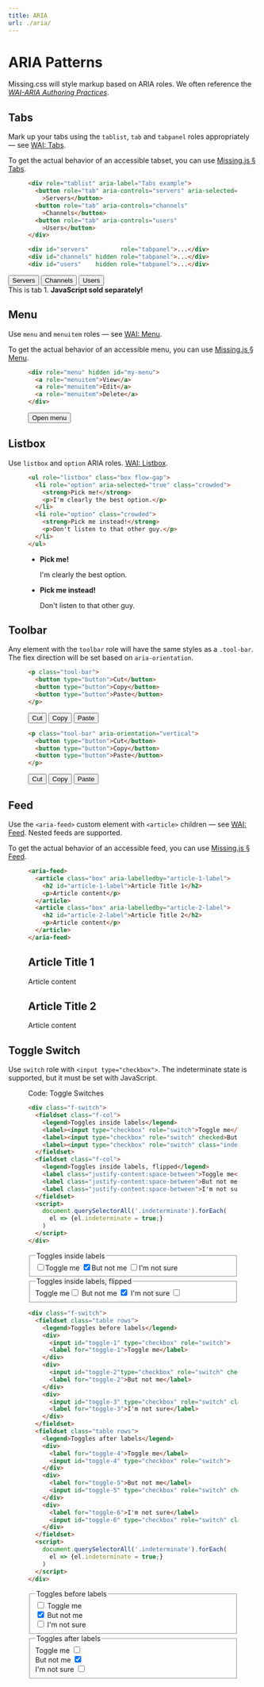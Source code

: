 ```yaml
---
title: ARIA
url: ./aria/
---
```


# ARIA Patterns

Missing.css will style markup based on ARIA roles. We often reference the
[<cite>WAI-ARIA Authoring Practices</cite>][WAI].

[WAI]: https://www.w3.org/TR/wai-aria-practices/


## Tabs

Mark up your tabs using the `tablist`, `tab` and `tabpanel` roles
appropriately — see [WAI: Tabs][].

To get the actual behavior of an accessible tabset, you can use [Missing.js &sect; Tabs](/docs/js#tabs).

<figure>

  ~~~ html
  <div role="tablist" aria-label="Tabs example">
    <button role="tab" aria-controls="servers" aria-selected="true"
      >Servers</button>
    <button role="tab" aria-controls="channels"
      >Channels</button>
    <button role="tab" aria-controls="users"
      >Users</button>
  </div>

  <div id="servers"         role="tabpanel">...</div>
  <div id="channels" hidden role="tabpanel">...</div>
  <div id="users"    hidden role="tabpanel">...</div>
  ~~~

</figure>

<script type="module" src="/dist/js/tabs.js"></script>

<div role="tablist" aria-label="Tabs example">
  <button role="tab" aria-controls="servers" aria-selected="true"
    >Servers</button>
  <button role="tab" aria-controls="channels"
    >Channels</button>
  <button role="tab" aria-controls="users"
    >Users</button>
</div>

<div id="servers"         role="tabpanel">This is tab 1. <strong>JavaScript sold separately!</strong></div>
<div id="channels" hidden role="tabpanel">You are enjoying tab 2.</div>
<div id="users"    hidden role="tabpanel"><img alt="placeholder cat" src="https://biber.denizaksimsek.com/img/IMG_2022-07-05_07-16-48-400.webp"></div>

[WAI: Tabs]: https://www.w3.org/WAI/ARIA/apg/patterns/tabpanel/


## Menu

Use `menu` and `menuitem` roles — see [WAI: Menu][].

To get the actual behavior of an accessible menu, you can use [Missing.js &sect; Menu](/docs/js#menu).

<figure>

  ~~~ html
  <div role="menu" hidden id="my-menu">
    <a role="menuitem">View</a>
    <a role="menuitem">Edit</a>
    <a role="menuitem">Delete</a>
  </div>
  ~~~

  <div>
  <script type="module" src="/dist/js/menu.js"></script>
  <button aria-haspopup="menu" aria-controls="my-menu" aria-expanded="false">Open menu</button>
  <div role="menu" hidden id="my-menu">
    <a role="menuitem">View</a>
    <a role="menuitem">Edit</a>
    <a role="menuitem">Delete</a>
  </div>
  </div>

</figure>

[WAI: Menu]: https://www.w3.org/WAI/ARIA/apg/patterns/menu/


## Listbox

Use `listbox` and `option` ARIA roles. [WAI: Listbox][].

<figure>

  ~~~ html
  <ul role="listbox" class="box flow-gap">
    <li role="option" aria-selected="true" class="crowded">
      <strong>Pick me!</strong>
      <p>I'm clearly the best option.</p>
    </li>
    <li role="option" class="crowded">
      <strong>Pick me instead!</strong>
      <p>Don't listen to that other guy.</p>
    </li>
  </ul>
  ~~~

  <ul role="listbox" class="box flow-gap">
    <li role="option" aria-selected="true" class="crowded">
      <strong>Pick me!</strong>
      <p>I'm clearly the best option.</p>
    </li>
    <li role="option" class="crowded">
      <strong>Pick me instead!</strong>
      <p>Don't listen to that other guy.</p>
    </li>
  </ul>

</figure>

[WAI: Listbox]: https://www.w3.org/WAI/ARIA/apg/patterns/listbox/


## Toolbar

Any element with the `toolbar` role will have the same styles as a `.tool-bar`.
The fiex direction will be set based on `aria-orientation`.

<figure>

  ~~~ html
  <p class="tool-bar">
    <button type="button">Cut</button>
    <button type="button">Copy</button>
    <button type="button">Paste</button>
  </p>
  ~~~

  <p class="tool-bar">
    <button type="button">Cut</button>
    <button type="button">Copy</button>
    <button type="button">Paste</button>
  </p>

</figure>

<figure>

  ~~~ html
  <p class="tool-bar" aria-orientation="vertical">
    <button type="button">Cut</button>
    <button type="button">Copy</button>
    <button type="button">Paste</button>
  </p>
  ~~~

  <p class="tool-bar" aria-orientation="vertical">
    <button type="button">Cut</button>
    <button type="button">Copy</button>
    <button type="button">Paste</button>
  </p>

</figure>


## Feed

Use the `<aria-feed>` custom element with `<article>` children  — see [WAI: Feed][]. Nested feeds are supported.

To get the actual behavior of an accessible feed, you can use [Missing.js &sect; Feed](/docs/js#feed).

<figure>

  ~~~ html
  <aria-feed>
    <article class="box" aria-labelledby="article-1-label">
      <h2 id="article-1-label">Article Title 1</h2>
      <p>Article content</p>
    </article>
    <article class="box" aria-labelledby="article-2-label">
      <h2 id="article-2-label">Article Title 2</h2>
      <p>Article content</p>
    </article>
  </aria-feed>
  ~~~

  <div>
  <script type="module" src="/dist/js/feed.js"></script>
  <aria-feed>
    <article class="box" aria-labelledby="article-1-label">
      <h2 id="article-1-label">Article Title 1</h2>
      <p>Article content</p>
    </article>
    <article class="box" aria-labelledby="article-2-label">
      <h2 id="article-2-label">Article Title 2</h2>
      <p>Article content</p>
    </article>
  </aria-feed>

</figure>

[WAI: Feed]: https://www.w3.org/WAI/ARIA/apg/patterns/feed/


## Toggle Switch

Use `switch` role with `<input type="checkbox">`. The indeterminate state is supported, but it must be set with JavaScript.

<figure>
<figcaption>Code: Toggle Switches</figcaption>

  ~~~ html
  <div class="f-switch">
    <fieldset class="f-col">
      <legend>Toggles inside labels</legend>
      <label><input type="checkbox" role="switch">Toggle me</label>
      <label><input type="checkbox" role="switch" checked>But not me</label>
      <label><input type="checkbox" role="switch" class="indeterminate">I'm not sure</label>
    </fieldset>
    <fieldset class="f-col">
      <legend>Toggles inside labels, flipped</legend>
      <label class="justify-content:space-between">Toggle me<input type="checkbox" role="switch"></label>
      <label class="justify-content:space-between">But not me <input type="checkbox" role="switch" checked></label>
      <label class="justify-content:space-between">I'm not sure <input type="checkbox" role="switch" class="indeterminate"></label>
    </fieldset>
    <script>
      document.querySelectorAll('.indeterminate').forEach(
        el => {el.indeterminate = true;}
      )
    </script>
  </div>
  ~~~

  <div class="f-switch">
    <fieldset class="f-col">
      <legend>Toggles inside labels</legend>
      <label><input type="checkbox" role="switch">Toggle me</label>
      <label><input type="checkbox" role="switch" checked>But not me</label>
      <label><input type="checkbox" role="switch" class="indeterminate">I'm not sure</label>
    </fieldset>
    <fieldset class="f-col">
      <legend>Toggles inside labels, flipped</legend>
      <label class="justify-content:space-between">Toggle me<input type="checkbox" role="switch"></label>
      <label class="justify-content:space-between">But not me <input type="checkbox" role="switch" checked></label>
      <label class="justify-content:space-between">I'm not sure <input type="checkbox" role="switch" class="indeterminate"></label>
    </fieldset>
  </div>

  ~~~ html
  <div class="f-switch">
    <fieldset class="table rows">
      <legend>Toggles before labels</legend>
      <div>
        <input id="toggle-1" type="checkbox" role="switch">
        <label for="toggle-1">Toggle me</label>
      </div>
      <div>
        <input id="toggle-2"type="checkbox" role="switch" checked>
        <label for="toggle-2">But not me</label>
      </div>
      <div>
        <input id="toggle-3" type="checkbox" role="switch" class="indeterminate">
        <label for="toggle-3">I'm not sure</label>
      </div>
    </fieldset>
    <fieldset class="table rows">
      <legend>Toggles after labels</legend>
      <div>
        <label for="toggle-4">Toggle me</label>
        <input id="toggle-4" type="checkbox" role="switch">
      </div>
      <div>
        <label for="toggle-5">But not me</label>
        <input id="toggle-5" type="checkbox" role="switch" checked>
      </div>
      <div>
        <label for="toggle-6">I'm not sure</label>
        <input id="toggle-6" type="checkbox" role="switch" class="indeterminate">
      </div>
    </fieldset>
    <script>
      document.querySelectorAll('.indeterminate').forEach(
        el => {el.indeterminate = true;}
      )
    </script>
  </div>
  ~~~

  <div class="f-switch">
    <fieldset class="table rows">
      <legend>Toggles before labels</legend>
      <div>
        <input id="toggle-1" type="checkbox" role="switch">
        <label for="toggle-1">Toggle me</label>
      </div>
      <div>
        <input id="toggle-2"type="checkbox" role="switch" checked>
        <label for="toggle-2">But not me</label>
      </div>
      <div>
        <input id="toggle-3" type="checkbox" role="switch" class="indeterminate">
        <label for="toggle-3">I'm not sure</label>
      </div>
    </fieldset>
    <fieldset class="table rows">
      <legend>Toggles after labels</legend>
      <div>
        <label for="toggle-4">Toggle me</label>
        <input id="toggle-4" type="checkbox" role="switch">
      </div>
      <div>
        <label for="toggle-5">But not me</label>
        <input id="toggle-5" type="checkbox" role="switch" checked>
      </div>
      <div>
        <label for="toggle-6">I'm not sure</label>
        <input id="toggle-6" type="checkbox" role="switch" class="indeterminate">
      </div>
    </fieldset>
  </div>

  <script>document.querySelectorAll('.indeterminate').forEach(el => {el.indeterminate = true;})</script>
</figure>
